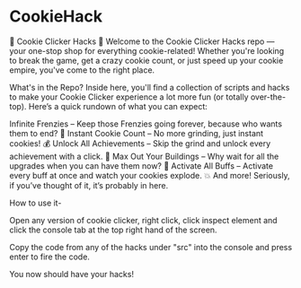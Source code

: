# CookieHack
🍪 Cookie Clicker Hacks 🍪
Welcome to the Cookie Clicker Hacks repo — your one-stop shop for everything cookie-related! Whether you're looking to break the game, get a crazy cookie count, or just speed up your cookie empire, you've come to the right place.

What's in the Repo?
Inside here, you'll find a collection of scripts and hacks to make your Cookie Clicker experience a lot more fun (or totally over-the-top). Here’s a quick rundown of what you can expect:

Infinite Frenzies – Keep those Frenzies going forever, because who wants them to end? 🤯
Instant Cookie Count – No more grinding, just instant cookies! 💰
Unlock All Achievements – Skip the grind and unlock every achievement with a click. 🎯
Max Out Your Buildings – Why wait for all the upgrades when you can have them now? 🏢
Activate All Buffs – Activate every buff at once and watch your cookies explode. 💥
And more! Seriously, if you’ve thought of it, it’s probably in here.

How to use it-

Open any version of cookie clicker, right click, click inspect element
and click the console tab at the top right hand of the screen.

Copy the code from any of the hacks under "src" into the console and press enter to fire the code.

You now should have your hacks!

